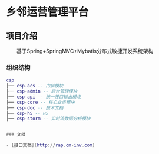 # 乡邻运营管理平台

## 项目介绍

　　基于Spring+SpringMVC+Mybatis分布式敏捷开发系统架构

### 组织结构

``` lua
csp
├── csp-acs -- 门禁模块
├── csp-admin -- 后台管理模块
├── csp-api -- 统一接口输出模块
├── csp-core -- 核心业务模块
├── csp-doc -- 技术文档
├── csp-h5 -- H5
├── csp-storm -- 实时流数据分析模块


### 文档

- [接口文档](http://rap.cm-inv.com)
